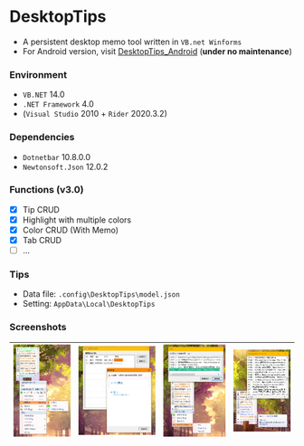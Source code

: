 # DesktopTips

+ A persistent desktop memo tool written in `VB.net Winforms`
+ For Android version, visit [DesktopTips_Android](https://github.com/Aoi-hosizora/DesktopTips_Android) (**under no maintenance**)

### Environment

+ `VB.NET` 14.0
+ `.NET Framework` 4.0
+ (`Visual Studio` 2010 + `Rider` 2020.3.2)

### Dependencies

+ `Dotnetbar` 10.8.0.0
+ `Newtonsoft.Json` 12.0.2

### Functions (v3.0)

+ [x] Tip CRUD
+ [x] Highlight with multiple colors
+ [x] Color CRUD (With Memo)
+ [x] Tab CRUD
+ [ ] ...

### Tips

+ Data file: `.config\DesktopTips\model.json`
+ Setting: `AppData\Local\DesktopTips`

### Screenshots

|![Screenshots_1](./assets/Screenshots_1.jpg)|![Screenshots_2](./assets/Screenshots_2.jpg)|![Screenshots_3](./assets/Screenshots_3.jpg)|![Screenshots_4](./assets/Screenshots_4.jpg)|
|---|---|---|---|

